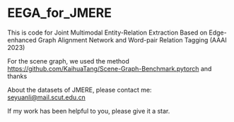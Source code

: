 # EEGA_for_JMERE
This is code for Joint Multimodal Entity-Relation Extraction Based on Edge-enhanced Graph Alignment Network and Word-pair Relation Tagging (AAAI 2023)

For the scene graph, we used the method https://github.com/KaihuaTang/Scene-Graph-Benchmark.pytorch and thanks

About the datasets of JMERE, please contact me: seyuanli@mail.scut.edu.cn


If my work has been helpful to you, please give it a star.
